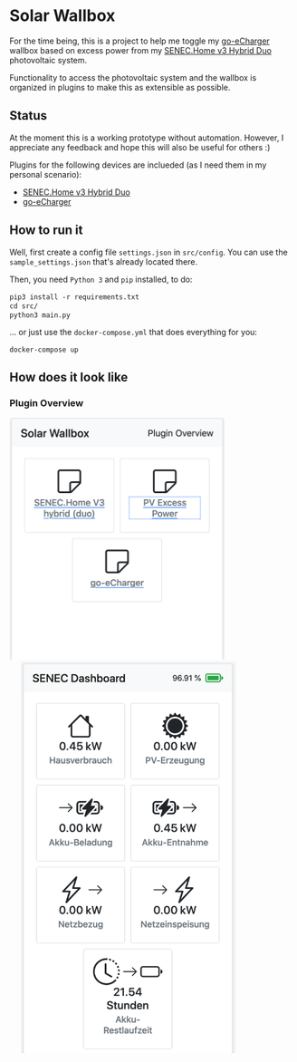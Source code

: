 # Solar Wallbox
For the time being, this is a project to help me toggle my [go-eCharger](https://go-e.co/produkte/go-echarger-home/) wallbox based on excess power from my [SENEC.Home v3 Hybrid Duo](https://senec.com/de/produkte/senec-home-v3-hybrid) photovoltaic system.

Functionality to access the photovoltaic system and the wallbox is organized in plugins to make this as extensible as possible.

## Status
At the moment this is a working prototype without automation. However, I appreciate any feedback and hope this will also be useful for others :)

Plugins for the following devices are inclueded (as I need them in my personal scenario):

* [SENEC.Home v3 Hybrid Duo](https://senec.com/de/produkte/senec-home-v3-hybrid)
* [go-eCharger](https://go-e.co/produkte/go-echarger-home/)

## How to run it
Well, first create a config file `settings.json` in `src/config`. You can use the `sample_settings.json` that's already located there.

Then, you need `Python 3` and `pip` installed, to do:

    pip3 install -r requirements.txt
    cd src/
    python3 main.py

... or just use the `docker-compose.yml` that does everything for you:

    docker-compose up

## How does it look like

### Plugin Overview

<img src="img/plugin_overview.png" width="380" />
<img src="img/senec_plugin.png" width="380" style="margin-left: 20px;" />
